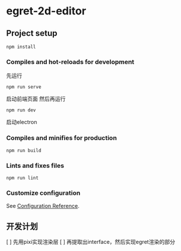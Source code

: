 # egret-2d-editor

## Project setup
```
npm install
```

### Compiles and hot-reloads for development
先运行
```
npm run serve
```
启动前端页面
然后再运行
```
npm run dev
```
启动electron

### Compiles and minifies for production
```
npm run build
```

### Lints and fixes files
```
npm run lint
```

### Customize configuration
See [Configuration Reference](https://cli.vuejs.org/config/).


## 开发计划
[ ] 先用pixi实现渲染层
[ ] 再提取出interface，然后实现egret渲染的部分